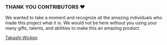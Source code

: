 ### THANK YOU CONTRIBUTORS :heart:
We wanted to take a moment and recognize all the amazing individuals who made this project what it is. We would not be here without you using your many gifts, talents, and abilities to make this an amazing product.

[Takashi Wickes](https://github.com/takashiw)
